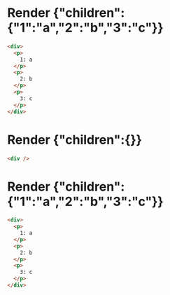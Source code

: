 # Render {"children":{"1":"a","2":"b","3":"c"}}
```html
<div>
  <p>
    1: a
  </p>
  <p>
    2: b
  </p>
  <p>
    3: c
  </p>
</div>
```


# Render {"children":{}}
```html
<div />
```


# Render {"children":{"1":"a","2":"b","3":"c"}}
```html
<div>
  <p>
    1: a
  </p>
  <p>
    2: b
  </p>
  <p>
    3: c
  </p>
</div>
```